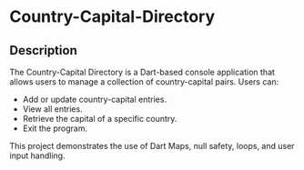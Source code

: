 ﻿# Country-Capital-Directory
## Description
The Country-Capital Directory is a Dart-based console application that allows users to manage a collection of country-capital pairs. Users can:
- Add or update country-capital entries.
- View all entries.
- Retrieve the capital of a specific country.
- Exit the program.

This project demonstrates the use of Dart Maps, null safety, loops, and user input handling.
